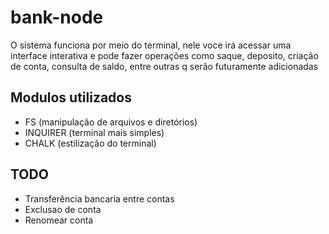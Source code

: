 # bank-node

O sistema funciona por meio do terminal, nele voce irá acessar uma interface interativa e pode fazer operações como saque, deposito, criação de conta, consulta de saldo, entre outras q serão futuramente adicionadas

## Modulos utilizados
- FS (manipulação de arquivos e diretórios)
- INQUIRER (terminal mais simples)
- CHALK (estilização do terminal)

## TODO
- Transferência bancaria entre contas
- Exclusao de conta
- Renomear conta
